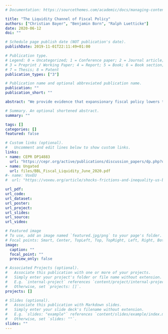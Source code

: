 ```yaml
---
# Documentation: https://sourcethemes.com/academic/docs/managing-content/

title: "The Liquidity Channel of Fiscal Policy"
authors: ["Christian Bayer", "Benjamin Born", "Ralph Luetticke"]
date: 2020-06-12
doi: ""

# Schedule page publish date (NOT publication's date).
publishDate: 2019-11-01T22:11:49+01:00

# Publication type.
# Legend: 0 = Uncategorized; 1 = Conference paper; 2 = Journal article;
# 3 = Preprint / Working Paper; 4 = Report; 5 = Book; 6 = Book section;
# 7 = Thesis; 8 = Patent
publication_types: ["3"]

# Publication name and optional abbreviated publication name.
publication: ""
publication_short: ""

abstract: "We provide evidence that expansionary fiscal policy lowers the return difference between more and less liquid assets---the liquidity premium. We rationalize this finding in an estimated heterogeneous-agent New-Keynesian (HANK) model with incomplete markets and portfolio choice, in which public debt affects private liquidity. In this environment, the short-run fiscal multiplier is amplified by the countercyclical liquidity premium. This liquidity channel stabilizes investment and crowds in consumption. We then quantify the long-run effects of higher public debt, and find a sizable decline of the liquidity premium, increasing the fiscal burden of debt, but little crowding out of capital."

# Summary. An optional shortened abstract.
summary: ""

tags: []
categories: []
featured: false

# Custom links (optional).
#   Uncomment and edit lines below to show custom links.
links:
- name: CEPR DP14883
  url: "https://cepr.org/active/publications/discussion_papers/dp.php?dpno=14883"
- name: Ungated
  url: files/BBL_Fiscal_Liquidity_June_2020.pdf
#- name: VoxEU
#  url: "https://voxeu.org/article/shocks-frictions-and-inequality-us-business-cycles"

url_pdf:
url_code:
url_dataset:
url_poster:
url_project:
url_slides:
url_source:
url_video:

# Featured image
# To use, add an image named `featured.jpg/png` to your page's folder.
# Focal points: Smart, Center, TopLeft, Top, TopRight, Left, Right, BottomLeft, Bottom, BottomRight.
image:
  caption: ""
  focal_point: ""
  preview_only: false

# Associated Projects (optional).
#   Associate this publication with one or more of your projects.
#   Simply enter your project's folder or file name without extension.
#   E.g. `internal-project` references `content/project/internal-project/index.md`.
#   Otherwise, set `projects: []`.
projects: []

# Slides (optional).
#   Associate this publication with Markdown slides.
#   Simply enter your slide deck's filename without extension.
#   E.g. `slides: "example"` references `content/slides/example/index.md`.
#   Otherwise, set `slides: ""`.
slides: ""
---
```


